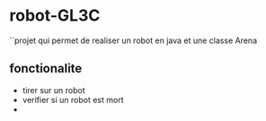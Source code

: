 # robot-GL3C
``projet qui permet de realiser un robot en java et une classe Arena 
## fonctionalite
- tirer sur un robot
- verifier si un robot est mort
 - 
